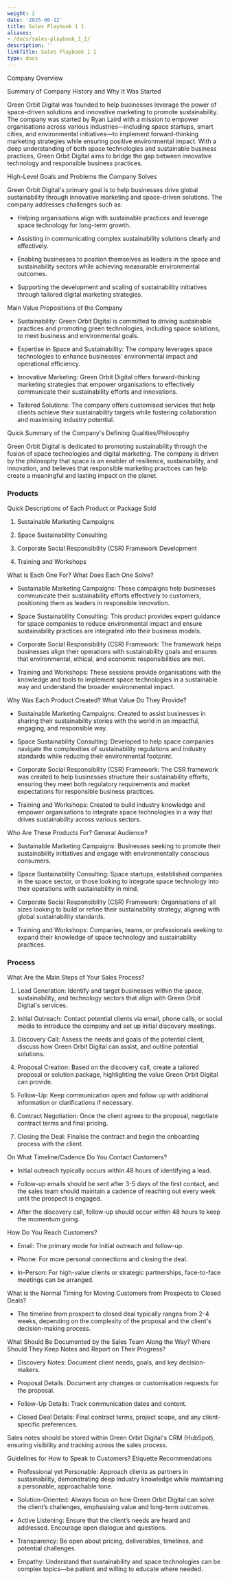 ```yaml
---
weight: 2
date: '2025-06-12'
title: Sales Playbook 1 1
aliases:
- /docs/sales-playbook_1_1/
description: ''
linkTitle: Sales Playbook 1 1
type: docs
---
```


<!-- Unsupported block type: callout -->



<!-- Unsupported block type: table_of_contents -->



Company Overview

Summary of Company History and Why It Was Started

Green Orbit Digital was founded to help businesses leverage the power of space-driven solutions and innovative marketing to promote sustainability. The company was started by Ryan Laird with a mission to empower organisations across various industries—including space startups, smart cities, and environmental initiatives—to implement forward-thinking marketing strategies while ensuring positive environmental impact. With a deep understanding of both space technologies and sustainable business practices, Green Orbit Digital aims to bridge the gap between innovative technology and responsible business practices.

High-Level Goals and Problems the Company Solves

Green Orbit Digital's primary goal is to help businesses drive global sustainability through innovative marketing and space-driven solutions. The company addresses challenges such as:

- Helping organisations align with sustainable practices and leverage space technology for long-term growth.

- Assisting in communicating complex sustainability solutions clearly and effectively.

- Enabling businesses to position themselves as leaders in the space and sustainability sectors while achieving measurable environmental outcomes.

- Supporting the development and scaling of sustainability initiatives through tailored digital marketing strategies.

Main Value Propositions of the Company

- Sustainability: Green Orbit Digital is committed to driving sustainable practices and promoting green technologies, including space solutions, to meet business and environmental goals.

- Expertise in Space and Sustainability: The company leverages space technologies to enhance businesses’ environmental impact and operational efficiency.

- Innovative Marketing: Green Orbit Digital offers forward-thinking marketing strategies that empower organisations to effectively communicate their sustainability efforts and innovations.

- Tailored Solutions: The company offers customised services that help clients achieve their sustainability targets while fostering collaboration and maximising industry potential.

Quick Summary of the Company's Defining Qualities/Philosophy

Green Orbit Digital is dedicated to promoting sustainability through the fusion of space technologies and digital marketing. The company is driven by the philosophy that space is an enabler of resilience, sustainability, and innovation, and believes that responsible marketing practices can help create a meaningful and lasting impact on the planet.

<!-- Unsupported block type: divider -->

### Products

Quick Descriptions of Each Product or Package Sold

1. Sustainable Marketing Campaigns

1. Space Sustainability Consulting

1. Corporate Social Responsibility (CSR) Framework Development

1. Training and Workshops

What is Each One For? What Does Each One Solve?

- Sustainable Marketing Campaigns: These campaigns help businesses communicate their sustainability efforts effectively to customers, positioning them as leaders in responsible innovation.

- Space Sustainability Consulting: This product provides expert guidance for space companies to reduce environmental impact and ensure sustainability practices are integrated into their business models.

- Corporate Social Responsibility (CSR) Framework: The framework helps businesses align their operations with sustainability goals and ensures that environmental, ethical, and economic responsibilities are met.

- Training and Workshops: These sessions provide organisations with the knowledge and tools to implement space technologies in a sustainable way and understand the broader environmental impact.

Why Was Each Product Created? What Value Do They Provide?

- Sustainable Marketing Campaigns: Created to assist businesses in sharing their sustainability stories with the world in an impactful, engaging, and responsible way.

- Space Sustainability Consulting: Developed to help space companies navigate the complexities of sustainability regulations and industry standards while reducing their environmental footprint.

- Corporate Social Responsibility (CSR) Framework: The CSR framework was created to help businesses structure their sustainability efforts, ensuring they meet both regulatory requirements and market expectations for responsible business practices.

- Training and Workshops: Created to build industry knowledge and empower organisations to integrate space technologies in a way that drives sustainability across various sectors.

Who Are These Products For? General Audience?

- Sustainable Marketing Campaigns: Businesses seeking to promote their sustainability initiatives and engage with environmentally conscious consumers.

- Space Sustainability Consulting: Space startups, established companies in the space sector, or those looking to integrate space technology into their operations with sustainability in mind.

- Corporate Social Responsibility (CSR) Framework: Organisations of all sizes looking to build or refine their sustainability strategy, aligning with global sustainability standards.

- Training and Workshops: Companies, teams, or professionals seeking to expand their knowledge of space technology and sustainability practices.

<!-- Unsupported block type: divider -->

### Process

What Are the Main Steps of Your Sales Process?

1. Lead Generation: Identify and target businesses within the space, sustainability, and technology sectors that align with Green Orbit Digital's services.

1. Initial Outreach: Contact potential clients via email, phone calls, or social media to introduce the company and set up initial discovery meetings.

1. Discovery Call: Assess the needs and goals of the potential client, discuss how Green Orbit Digital can assist, and outline potential solutions.

1. Proposal Creation: Based on the discovery call, create a tailored proposal or solution package, highlighting the value Green Orbit Digital can provide.

1. Follow-Up: Keep communication open and follow up with additional information or clarifications if necessary.

1. Contract Negotiation: Once the client agrees to the proposal, negotiate contract terms and final pricing.

1. Closing the Deal: Finalise the contract and begin the onboarding process with the client.

On What Timeline/Cadence Do You Contact Customers?

- Initial outreach typically occurs within 48 hours of identifying a lead.

- Follow-up emails should be sent after 3-5 days of the first contact, and the sales team should maintain a cadence of reaching out every week until the prospect is engaged.

- After the discovery call, follow-up should occur within 48 hours to keep the momentum going.

How Do You Reach Customers?

- Email: The primary mode for initial outreach and follow-up.

- Phone: For more personal connections and closing the deal.

- In-Person: For high-value clients or strategic partnerships, face-to-face meetings can be arranged.

What is the Normal Timing for Moving Customers from Prospects to Closed Deals?

- The timeline from prospect to closed deal typically ranges from 2-4 weeks, depending on the complexity of the proposal and the client's decision-making process.

What Should Be Documented by the Sales Team Along the Way? Where Should They Keep Notes and Report on Their Progress?

- Discovery Notes: Document client needs, goals, and key decision-makers.

- Proposal Details: Document any changes or customisation requests for the proposal.

- Follow-Up Details: Track communication dates and content.

- Closed Deal Details: Final contract terms, project scope, and any client-specific preferences.

Sales notes should be stored within Green Orbit Digital's CRM (HubSpot), ensuring visibility and tracking across the sales process.

Guidelines for How to Speak to Customers? Etiquette Recommendations

- Professional yet Personable: Approach clients as partners in sustainability, demonstrating deep industry knowledge while maintaining a personable, approachable tone.

- Solution-Oriented: Always focus on how Green Orbit Digital can solve the client’s challenges, emphasising value and long-term outcomes.

- Active Listening: Ensure that the client’s needs are heard and addressed. Encourage open dialogue and questions.

- Transparency: Be open about pricing, deliverables, timelines, and potential challenges.

- Empathy: Understand that sustainability and space technologies can be complex topics—be patient and willing to educate where needed.






